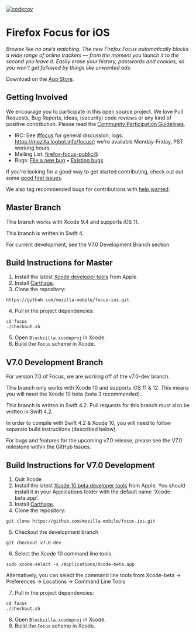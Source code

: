 [![codecov](https://codecov.io/gh/mozilla-mobile/focus/branch/master/graph/badge.svg)](https://codecov.io/gh/mozilla-mobile/focus)

# Firefox Focus for iOS

_Browse like no one’s watching. The new Firefox Focus automatically blocks a wide range of online trackers — from the moment you launch it to the second you leave it. Easily erase your history, passwords and cookies, so you won’t get followed by things like unwanted ads._

Download on the [App Store](https://itunes.apple.com/app/id1055677337).

Getting Involved
----------------

We encourage you to participate in this open source project. We love Pull Requests, Bug Reports, ideas, (security) code reviews or any kind of positive contribution. Please read the [Community Participation Guidelines](https://www.mozilla.org/en-US/about/governance/policies/participation/).

* IRC:            See [#focus](https://wiki.mozilla.org/IRC) for general discussion; logs: https://mozilla.logbot.info/focus/; we're available Monday-Friday, PST working hours
* Mailing List:   [firefox-focus-public@](https://mail.mozilla.org/listinfo/firefox-focus-public)
* Bugs:           [File a new bug](https://github.com/mozilla-mobile/focus-ios/issues/new) • [Existing bugs](https://github.com/mozilla-mobile/focus-ios/issues)

If you're looking for a good way to get started contributing, check out out some [good first issues](https://github.com/mozilla-mobile/focus-ios/issues?q=is%3Aopen+is%3Aissue+label%3A%22good+first+issue%22).

We also tag recommended bugs for contributions with [help wanted](https://github.com/mozilla-mobile/focus-ios/issues?q=is%3Aopen+is%3Aissue+label%3A%22help+wanted%22).

Master Branch
----------------

This branch works with Xcode 9.4 and supports iOS 11.

This branch is written in Swift 4.

For current development, see the V7.0 Development Branch section.

Build Instructions for Master
------------------

1. Install the latest [Xcode developer tools](https://developer.apple.com/xcode/downloads/) from Apple.
2. Install [Carthage](https://github.com/Carthage/Carthage#installing-carthage).
3. Clone the repository:

  ```shell
  https://github.com/mozilla-mobile/focus-ios.git
  ```

4. Pull in the project dependencies:

  ```shell
  cd focus
  ./checkout.sh
  ```

5. Open `Blockzilla.xcodeproj` in Xcode.
6. Build the `Focus` scheme in Xcode.

V7.0 Development Branch
----------------

For version 7.0 of Focus, we are working off of the v7.0-dev branch.

This branch only works with Xcode 10 and supports iOS 11 & 12. This means you will need the Xcode 10 beta (beta 3 recommended).

This branch is written in Swift 4.2. Pull requests for this branch must also be written in Swift 4.2. 

In order to compile with Swift 4.2 & Xcode 10, you will need to follow separate build instructions (described below).

For bugs and features for the upcoming v7.0 release, please see the V7.0 milestone within the GitHub Issues.

Build Instructions for V7.0 Development
------------------

1. Quit Xcode
2. Install the latest [Xcode 10 beta developer tools](https://developer.apple.com/downloads/) from Apple. You should install it in your Applications folder with the default name 'Xcode-beta.app'.
3. Install [Carthage](https://github.com/Carthage/Carthage#installing-carthage).
4. Clone the repository:

```shell
git clone https://github.com/mozilla-mobile/focus-ios.git
```

5. Checkout the development branch

```shell
git checkout v7.0-dev
```

6. Select the Xcode 10 command line tools.

```shell
sudo xcode-select -s /Applications/Xcode-beta.app
```
Alternatively, you can select the command line tools from Xcode-beta -> Preferences -> Locations -> Command Line Tools

7. Pull in the project dependencies:

```shell
cd focus
./checkout.sh
```

8. Open `Blockzilla.xcodeproj` in Xcode.
9. Build the `Focus` scheme in Xcode.
